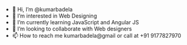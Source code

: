 - 👋 Hi, I’m @kumarbadela
- 👀 I’m interested in Web Designing
- 🌱 I’m currently learning JavaScript and Angular JS
- 💞️ I’m looking to collaborate with Web designers
- 📫 How to reach me kumarbadela@gmail or call at +91 9177827970

<!---
kumarbadela/kumarbadela is a ✨ special ✨ repository because its `README.md` (this file) appears on your GitHub profile.
You can click the Preview link to take a look at your changes.
--->
